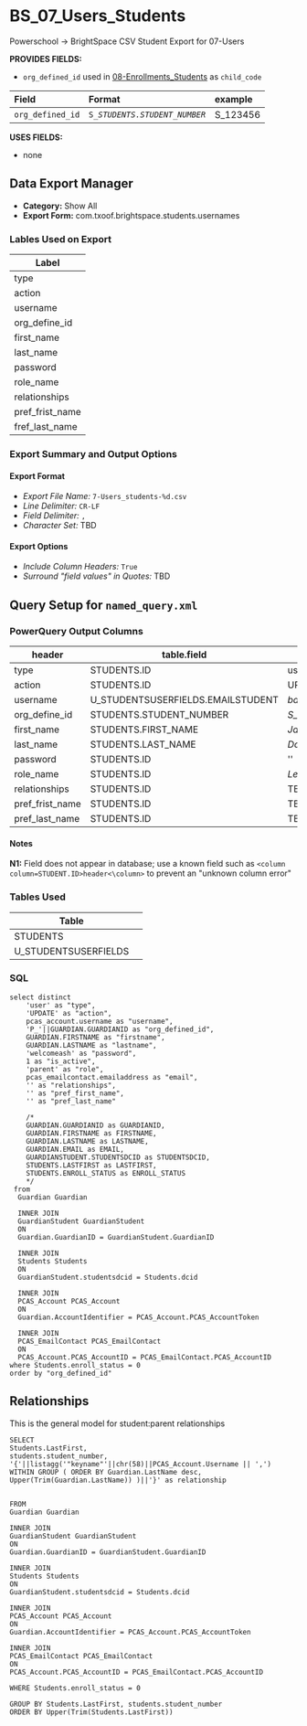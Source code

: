 # BS_07_Users_Students

Powerschool &rarr; BrightSpace CSV Student Export for 07-Users

**PROVIDES FIELDS:**

- `org_defined_id` used in [08-Enrollments_Students](../BS_08_Enrollments_Students/8-Enrollments_students_README.md) as `child_code` 

|Field |Format |example |
|:-|:-|:-|
|`org_defined_id`| `S_`_`STUDENTS.STUDENT_NUMBER`_ | S_123456

**USES FIELDS:**

- none

## Data Export Manager

- **Category:** Show All
- **Export Form:**  com.txoof.brightspace.students.usernames

### Lables Used on Export

| Label |
|-|
|type|
|action|
|username|
|org_define_id|
|first_name|
|last_name|
|password|
|role_name|
|relationships|
|pref_frist_name |
|fref_last_name |

### Export Summary and Output Options

#### Export Format

- *Export File Name:* `7-Users_students-%d.csv`
- *Line Delimiter:* `CR-LF`
- *Field Delimiter:* `,`
- *Character Set:* TBD

#### Export Options

- *Include Column Headers:* `True`
- *Surround "field values" in Quotes:* TBD

## Query Setup for `named_query.xml`

### PowerQuery Output Columns

| header | table.field | value | NOTE |
|-|-|-|-|
|type| STUDENTS.ID | user | N1 |
|action| STUDENTS.ID | UPDATE | N1 |
|username| U_STUDENTSUSERFIELDS.EMAILSTUDENT | _bar@ash.nl_ |
|org_define_id| STUDENTS.STUDENT_NUMBER | _S\_123456_ |
|first_name| STUDENTS.FIRST_NAME | _Jane_ |
|last_name| STUDENTS.LAST_NAME |_Doe_ | 
|password| STUDENTS.ID | '' | N1 |
|role_name| STUDENTS.ID | _Learner_ | N1 |
|relationships| STUDENTS.ID | TBD | N1 |
|pref_frist_name| STUDENTS.ID |TBD | N1 |
|pref_last_name| STUDENTS.ID |TBD | N1 |

#### Notes

**N1:** Field does not appear in database; use a known field such as `<column column=STUDENT.ID>header<\column>` to prevent an "unknown column error"

### Tables Used

| Table |  |
|-|-|
|STUDENTS| |
|U_STUDENTSUSERFIELDS| |

### SQL

```
select distinct
    'user' as "type",
    'UPDATE' as "action",
    pcas_account.username as "username",
    'P_'||GUARDIAN.GUARDIANID as "org_defined_id",
    GUARDIAN.FIRSTNAME as "firstname",
    GUARDIAN.LASTNAME as "lastname",
    'welcomeash' as "password",
    1 as "is_active",
    'parent' as "role",
    pcas_emailcontact.emailaddress as "email",
    '' as "relationships",
    '' as "pref_first_name",
    '' as "pref_last_name"

    /*
    GUARDIAN.GUARDIANID as GUARDIANID,
    GUARDIAN.FIRSTNAME as FIRSTNAME,
    GUARDIAN.LASTNAME as LASTNAME,
    GUARDIAN.EMAIL as EMAIL,
    GUARDIANSTUDENT.STUDENTSDCID as STUDENTSDCID,
    STUDENTS.LASTFIRST as LASTFIRST,
    STUDENTS.ENROLL_STATUS as ENROLL_STATUS 
    */
 from 
  Guardian Guardian

  INNER JOIN 
  GuardianStudent GuardianStudent 
  ON 
  Guardian.GuardianID = GuardianStudent.GuardianID

  INNER JOIN 
  Students Students 
  ON 
  GuardianStudent.studentsdcid = Students.dcid

  INNER JOIN 
  PCAS_Account PCAS_Account 
  ON 
  Guardian.AccountIdentifier = PCAS_Account.PCAS_AccountToken

  INNER JOIN 
  PCAS_EmailContact PCAS_EmailContact 
  ON 
  PCAS_Account.PCAS_AccountID = PCAS_EmailContact.PCAS_AccountID
where Students.enroll_status = 0
order by "org_defined_id"
```

## Relationships 
This is the general model for student:parent relationships

```
SELECT
Students.LastFirst,
students.student_number,
'{'||listagg('"keyname"'||chr(58)||PCAS_Account.Username || ',') WITHIN GROUP ( ORDER BY Guardian.LastName desc, Upper(Trim(Guardian.LastName)) )||'}' as relationship


FROM 
Guardian Guardian

INNER JOIN 
GuardianStudent GuardianStudent 
ON 
Guardian.GuardianID = GuardianStudent.GuardianID

INNER JOIN 
Students Students 
ON 
GuardianStudent.studentsdcid = Students.dcid

INNER JOIN 
PCAS_Account PCAS_Account 
ON 
Guardian.AccountIdentifier = PCAS_Account.PCAS_AccountToken

INNER JOIN 
PCAS_EmailContact PCAS_EmailContact 
ON 
PCAS_Account.PCAS_AccountID = PCAS_EmailContact.PCAS_AccountID

WHERE Students.enroll_status = 0

GROUP BY Students.LastFirst, students.student_number
ORDER BY Upper(Trim(Students.LastFirst))
```